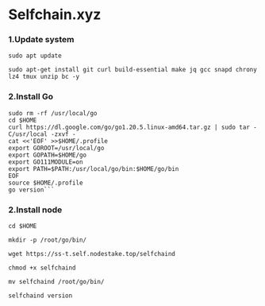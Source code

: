 # Selfchain.xyz

### 1.Update system
```sudo apt update```

```sudo apt-get install git curl build-essential make jq gcc snapd chrony lz4 tmux unzip bc -y```
### 2.Install Go
```rm -rf $HOME/go
sudo rm -rf /usr/local/go
cd $HOME
curl https://dl.google.com/go/go1.20.5.linux-amd64.tar.gz | sudo tar -C/usr/local -zxvf -
cat <<'EOF' >>$HOME/.profile
export GOROOT=/usr/local/go
export GOPATH=$HOME/go
export GO111MODULE=on
export PATH=$PATH:/usr/local/go/bin:$HOME/go/bin
EOF
source $HOME/.profile
go version```
```
### 2.Install node

```cd $HOME```

```mkdir -p /root/go/bin/```

```wget https://ss-t.self.nodestake.top/selfchaind```

```chmod +x selfchaind```

```mv selfchaind /root/go/bin/```

```selfchaind version```
